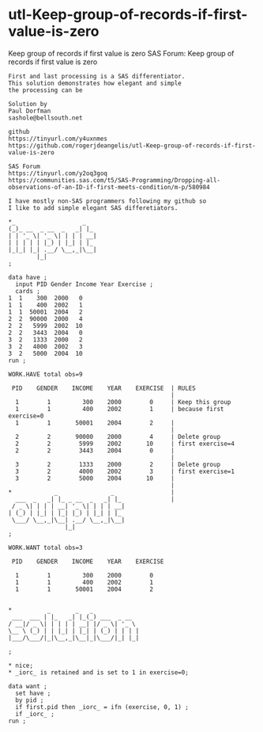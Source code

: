 # utl-Keep-group-of-records-if-first-value-is-zero
Keep group of records if first value is zero
    SAS Forum: Keep group of records if first value is zero                                                                    
                                                                                                                               
    First and last processing is a SAS differentiator.                                                                         
    This solution demonstrates how elegant and simple                                                                          
    the processing can be                                                                                                      
                                                                                                                               
    Solution by                                                                                                                
    Paul Dorfman                                                                                                               
    sashole@bellsouth.net                                                                                                      
                                                                                                                               
    github                                                                                                                     
    https://tinyurl.com/y4uxnmes                                                                                               
    https://github.com/rogerjdeangelis/utl-Keep-group-of-records-if-first-value-is-zero                                        
                                                                                                                               
    SAS Forum                                                                                                                  
    https://tinyurl.com/y2oq3goq                                                                                               
    https://communities.sas.com/t5/SAS-Programming/Dropping-all-observations-of-an-ID-if-first-meets-condition/m-p/580984      
                                                                                                                               
    I have mostly non-SAS programmers following my github so                                                                   
    I like to add simple elegant SAS differetiators.                                                                           
                                                                                                                               
    *_                   _                                                                                                     
    (_)_ __  _ __  _   _| |_                                                                                                   
    | | '_ \| '_ \| | | | __|                                                                                                  
    | | | | | |_) | |_| | |_                                                                                                   
    |_|_| |_| .__/ \__,_|\__|                                                                                                  
            |_|                                                                                                                
    ;                                                                                                                          
                                                                                                                               
    data have ;                                                                                                                
      input PID Gender Income Year Exercise ;                                                                                  
      cards ;                                                                                                                  
    1  1    300  2000   0                                                                                                      
    1  1    400  2002   1                                                                                                      
    1  1  50001  2004   2                                                                                                      
    2  2  90000  2000   4                                                                                                      
    2  2   5999  2002  10                                                                                                      
    2  2   3443  2004   0                                                                                                      
    3  2   1333  2000   2                                                                                                      
    3  2   4000  2002   3                                                                                                      
    3  2   5000  2004  10                                                                                                      
    run ;                                                                                                                      
                                                                                                                               
    WORK.HAVE total obs=9                                                                                                      
                                                                                                                               
     PID    GENDER    INCOME    YEAR    EXERCISE  | RULES                                                                      
                                                  |                                                                            
      1        1         300    2000        0     | Keep this group                                                            
      1        1         400    2002        1     | because first exercise=0                                                   
      1        1       50001    2004        2     |                                                                            
                                                  |                                                                            
      2        2       90000    2000        4     | Delete group                                                               
      2        2        5999    2002       10     | first exercise=4                                                           
      2        2        3443    2004        0     |                                                                            
                                                  |                                                                            
      3        2        1333    2000        2     | Delete group                                                               
      3        2        4000    2002        3     | first exercise=1                                                           
      3        2        5000    2004       10     |                                                                            
                                                  |                                                                            
    *            _               _                |                                                                            
      ___  _   _| |_ _ __  _   _| |_              |                                                                            
     / _ \| | | | __| '_ \| | | | __|                                                                                          
    | (_) | |_| | |_| |_) | |_| | |_                                                                                           
     \___/ \__,_|\__| .__/ \__,_|\__|                                                                                          
                    |_|                                                                                                        
    ;                                                                                                                          
                                                                                                                               
    WORK.WANT total obs=3                                                                                                      
                                                                                                                               
     PID    GENDER    INCOME    YEAR    EXERCISE                                                                               
                                                                                                                               
      1        1         300    2000        0                                                                                  
      1        1         400    2002        1                                                                                  
      1        1       50001    2004        2                                                                                  
                                                                                                                               
                                                                                                                               
    *          _       _   _                                                                                                   
     ___  ___ | |_   _| |_(_) ___  _ __                                                                                        
    / __|/ _ \| | | | | __| |/ _ \| '_ \                                                                                       
    \__ \ (_) | | |_| | |_| | (_) | | | |                                                                                      
    |___/\___/|_|\__,_|\__|_|\___/|_| |_|                                                                                      
                                                                                                                               
    ;                                                                                                                          
                                                                                                                               
    * nice;                                                                                                                    
    * _iorc_ is retained and is set to 1 in exercise=0;                                                                        
                                                                                                                               
    data want ;                                                                                                                
      set have ;                                                                                                               
      by pid ;                                                                                                                 
      if first.pid then _iorc_ = ifn (exercise, 0, 1) ;                                                                        
      if _iorc_ ;                                                                                                              
    run ;                                                                                                                      
                                                                                                                               
                                                                                                                               
                                                                                                                               
                                                                                                                               
